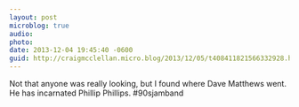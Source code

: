 ```yaml
---
layout: post
microblog: true
audio: 
photo: 
date: 2013-12-04 19:45:40 -0600
guid: http://craigmcclellan.micro.blog/2013/12/05/t408411821566332928.html
---
```

Not that anyone was really looking, but I found where Dave Matthews went. He has incarnated Phillip Phillips. #90sjamband
